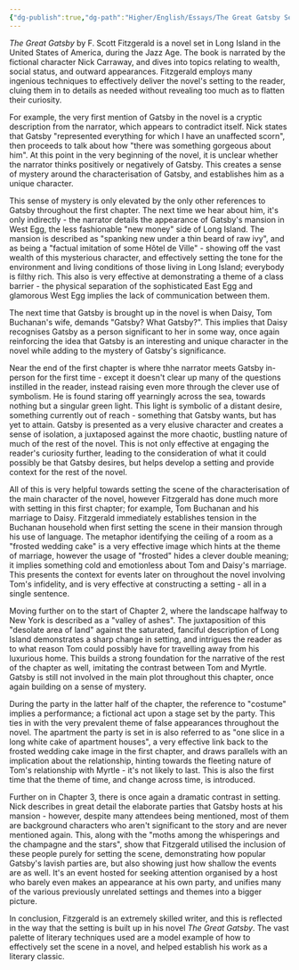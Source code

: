 ```yaml
---
{"dg-publish":true,"dg-path":"Higher/English/Essays/The Great Gatsby Setting Essay.md","dg-permalink":"english/the-great-gatsby-setting","permalink":"/english/the-great-gatsby-setting/"}
---
```



*The Great Gatsby* by F. Scott Fitzgerald is a novel set in Long Island in the United States of America, during the Jazz Age. The book is narrated by the fictional character Nick Carraway, and dives into topics relating to wealth, social status, and outward appearances. Fitzgerald employs many ingenious techniques to effectively deliver the novel's setting to the reader, cluing them in to details as needed without revealing too much as to flatten their curiosity.

For example, the very first mention of Gatsby in the novel is a cryptic description from the narrator, which appears to contradict itself. Nick states that Gatsby "represented everything for which I have an unaffected scorn", then proceeds to talk about how "there was something gorgeous about him". At this point in the very beginning of the novel, it is unclear whether the narrator thinks positively or negatively of Gatsby. This creates a sense of mystery around the characterisation of Gatsby, and establishes him as a unique character.

This sense of mystery is only elevated by the only other references to Gatsby throughout the first chapter. The next time we hear about him, it's only indirectly - the narrator details the appearance of Gatsby's mansion in West Egg, the less fashionable "new money" side of Long Island. The mansion is described as "spanking new under a thin beard of raw ivy", and as being a "factual imitation of some Hôtel de Ville" - showing off the vast wealth of this mysterious character, and effectively setting the tone for the environment and living conditions of those living in Long Island; everybody is filthy rich. This also is very effective at demonstrating a theme of a class barrier - the physical separation of the sophisticated East Egg and glamorous West Egg implies the lack of communication between them.

The next time that Gatsby is brought up in the novel is when Daisy, Tom Buchanan's wife, demands "Gatsby? What Gatsby?". This implies that Daisy recognises Gatsby as a person significant to her in some way, once again reinforcing the idea that Gatsby is an interesting and unique character in the novel while adding to the mystery of Gatsby's significance.

Near the end of the first chapter is where thhe narrator meets Gatsby in-person for the first time - except it doesn't clear up many of the questions instilled in the reader, instead raising even more through the clever use of symbolism. He is found staring off yearningly across the sea, towards nothing but a singular green light. This light is symbolic of a distant desire, something currently out of reach - something that Gatsby wants, but has yet to attain. Gatsby is presented as a very elusive character and creates a sense of isolation, a juxtaposed against the more chaotic, bustling nature of much of the rest of the novel. This is not only effective at engaging the reader's curiosity further, leading to the consideration of what it could possibly be that Gatsby desires, but helps develop a setting and provide context for the rest of the novel.

All of this is very helpful towards setting the scene of the characterisation of the main character of the novel, however Fitzgerald has done much more with setting in this first chapter; for example, Tom Buchanan and his marriage to Daisy. Fitzgerald immediately establishes tension in the Buchanan household when first setting the scene in their mansion through his use of language. The metaphor identifying the ceiling of a room as a "frosted wedding cake" is a very effective image which hints at the theme of marriage, however the usage of "frosted" hides a clever double meaning; it implies something cold and emotionless about Tom and Daisy's marriage. This presents the context for events later on throughout the novel involving Tom's infidelity, and is very effective at constructing a setting - all in a single sentence.

Moving further on to the start of Chapter 2, where the landscape halfway to New York is described as a "valley of ashes". The juxtaposition of this "desolate area of land" against the saturated, fanciful description of Long Island demonstrates a sharp change in setting, and intrigues the reader as to what reason Tom could possibly have for travelling away from his luxurious home. This builds a strong foundation for the narrative of the rest of the chapter as well, imitating the contrast between Tom and Myrtle. Gatsby is still not involved in the main plot throughout this chapter, once again building on a sense of mystery.

During the party in the latter half of the chapter, the reference to "costume" implies a performance; a fictional act upon a stage set by the party. This ties in with the very prevalent theme of false appearances throughout the novel. The apartment the party is set in is also referred to as "one slice in a long white cake of apartment houses", a very effective link back to the frosted wedding cake image in the first chapter, and draws parallels with an implication about the relationship, hinting towards the fleeting nature of Tom's relationship with Myrtle - it's not likely to last. This is also the first time that the theme of time, and change across time, is introduced.

Further on in Chapter 3, there is once again a dramatic contrast in setting. Nick describes in great detail the elaborate parties that Gatsby hosts at his mansion - however, despite many attendees being mentioned, most of them are background characters who aren't significant to the story and are never mentioned again. This, along with the "moths among the whisperings and the champagne and the stars", show that Fitzgerald utilised the inclusion of these people purely for setting the scene, demonstrating how popular Gatsby's lavish parties are, but also showing just how shallow the events are as well. It's an event hosted for seeking attention organised by a host who barely even makes an appearance at his own party, and unifies many of the various previously unrelated settings and themes into a bigger picture.

In conclusion, Fitzgerald is an extremely skilled writer, and this is reflected in the way that the setting is built up in his novel *The Great Gatsby*. The vast palette of literary techniques used are a model example of how to effectively set the scene in a novel, and helped establish his work as a literary classic.
